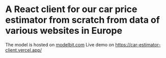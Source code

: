 # A React client for our car price estimator from scratch from data of various websites in Europe
The model is hosted on [modelbit.com](https://www.modelbit.com/)
Live demo on https://car-estimator-client.vercel.app/
